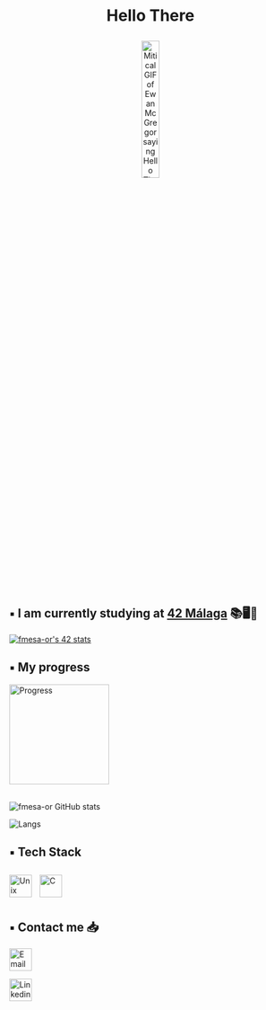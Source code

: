 # <p align="center">Hello There</p>

<p align="center">
    <img src="https://i.giphy.com/xTiIzJSKB4l7xTouE8.webp" alt="Mitical GIF of Ewan McGregor saying Hello There in his role of Obi Wan" style="display:block; margin:0 auto;" width="25%">
</p>

## ▪️ I am currently studying at [42 Málaga](https://www.42malaga.com/) 📚🖥🧐

[![fmesa-or's 42 stats](https://badge.mediaplus.ma/binary/fmesa-or?1337Badge=off&UM6P=off)](https://github.com/oakoudad/badge42)

## ▪️ My progress
<!--
[🏋🏼‍♂️42cursus](https://github.com/fmesa-or/42cursusprogress)
-->
<a href='https://github.com/fmesa-or/42cursusprogress' target="_blank"><img alt='Progress' src='https://catedratelefonicauma.es/wp-content/uploads/2023/02/8marzo_mujer_42malaga_23_cabecera_logo-845x321.png' height="178" /></a>
</a>
<br>
<br>

<!-- ## ▪️ Stats
-->
![fmesa-or GitHub stats](https://github-readme-stats.vercel.app/api?username=fmesa-or&theme=tokyonight&show_icons=true)

![Langs](https://github-readme-stats.vercel.app/api/top-langs/?username=fmesa&layout=donut&theme=tokyonight)

## ▪️ Tech Stack
<img src="https://orion42.net/wp-content/uploads/2019/10/full_colored_dark_green42.png" alt="Unix Shell" height="40"/> <img style="margin: 10px" src="https://profilinator.rishav.dev/skills-assets/c-original.svg" alt="C" height="40" />

## ▪️ Contact me 📥

<a href='mailto:fmesa-or@student.42malaga.com' target="_blank"><img alt='Email' src='https://upload.wikimedia.org/wikipedia/commons/thumb/a/ab/Gmail2020.logo.png/640px-Gmail2020.logo.png' height="40" /></a>
</a>

<a href='https://www.linkedin.com/in/fmesa-or/' target="_blank"><img alt='Linkedin' src='https://upload.wikimedia.org/wikipedia/commons/a/aa/LinkedIn_2021.svg' height="40" /></a>
</a>
<!--
**fmesa-or/fmesa-or** is a ✨ _special_ ✨ repository because its `README.md` (this file) appears on your GitHub profile.

Here are some ideas to get you started:

- 🔭 I’m currently working on ...
- 🌱 I’m currently learning ...
- 👯 I’m looking to collaborate on ...
- 🤔 I’m looking for help with ...
- 💬 Ask me about ...
- 📫 How to reach me: ...
- 😄 Pronouns: ...
- ⚡ Fun fact: ...
-->

